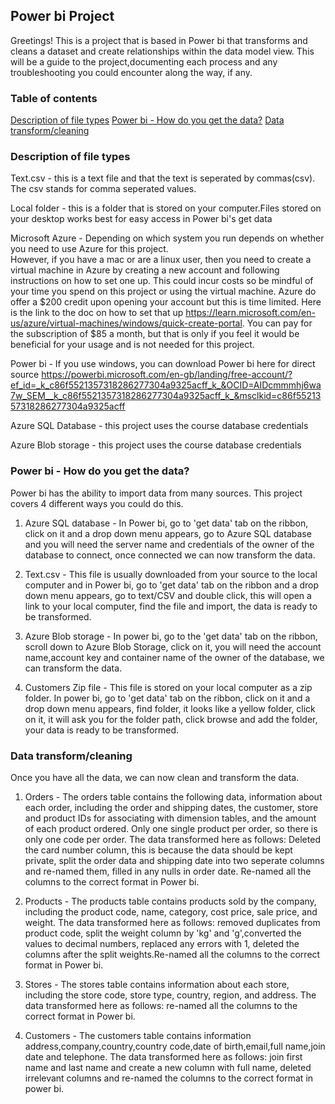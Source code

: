 ## Power bi Project

Greetings! This is a project that is based in Power bi that transforms and cleans a dataset and create relationships within the data model view. This will be a guide to the project,documenting each process and any troubleshooting you could encounter along the way, if any.

### Table of contents

[Description of file types]()
[Power bi - How do you get the data?]()
[Data transform/cleaning]()



### Description of file types

Text.csv - this is a text file and that the text is seperated by commas(csv). The csv stands for comma seperated values.

Local folder - this is a folder that is stored on your computer.Files stored on your desktop works best for easy access in Power bi's get data

Microsoft Azure - Depending on which system you run depends on whether you need to use Azure for this project.                                                                         
However, if you have a mac or are a linux user, then you need to create a virtual machine in Azure by creating a new account and following instructions on how to set one up. This could incur costs so be mindful of your time you spend on this project or using the virtual machine. Azure do offer a $200 credit upon opening your account but this is time limited. Here is the link to the doc on how to set that up https://learn.microsoft.com/en-us/azure/virtual-machines/windows/quick-create-portal. You can pay for the subscription of $85 a month, but that is only if you feel it would be beneficial for your usage and is not needed for this project. 

Power bi - If you use windows, you can download Power bi here for direct source                                                                                                https://powerbi.microsoft.com/en-gb/landing/free-account/?ef_id=_k_c86f5521357318286277304a9325acff_k_&OCID=AIDcmmmhj6wa7w_SEM__k_c86f5521357318286277304a9325acff_k_&msclkid=c86f5521357318286277304a9325acff

Azure SQL Database - this project uses the course database credentials 

Azure Blob storage - this project uses the course database credentials 


### Power bi - How do you get the data?

Power bi has the ability to import data from many sources. This project covers 4 different ways you could do this. 

1. Azure SQL database - In Power bi, go to 'get data' tab on the ribbon, click on it and a drop down menu appears, 
go to Azure SQL database and you will need the server name and credentials of the owner of the database to connect, once connected we can now transform the data.

2. Text.csv - This file is usually downloaded from your source to the local computer and in Power bi, go to 'get data' tab on the ribbon and a drop down menu appears, go to text/CSV and double click, this will open a link to your local computer, find the file and import, the data is ready to be transformed.

3. Azure Blob storage - In power bi, go to the 'get data' tab on the ribbon, scroll down to Azure Blob Storage, click on it, you will need the account name,account key and container name of the owner of the database, we can transform the data.

4. Customers Zip file - This file is stored on your local computer as a zip folder. In power bi, go to 'get data' tab on the ribbon, click on it and a drop down menu appears, find folder, it looks like a yellow folder, click on it, it will ask you for the folder path, click browse and add the folder, your data is ready to be transformed. 

### Data transform/cleaning 

Once you have all the data, we can now clean and transform the data. 

1. Orders - The orders table contains the following data, information about each order, including the order and shipping dates, the customer, store and product IDs for associating with dimension tables, and the amount of each product ordered.
Only one single product per order, so there is only one code per order. 
The data transformed here as follows: Deleted the card number column, this is because the data should be kept private, split the order data and shipping date into two seperate columns and re-named them, filled in any nulls in order date. Re-named all the columns to the correct format in Power bi.

2. Products - The products table contains products sold by the company, including the product code, name, category, cost price, sale price, and weight. 
The data transformed here as follows: removed duplicates from product code, split the weight column by 'kg' and 'g',converted the values to decimal numbers, replaced any errors with 1, deleted the columns after the split weights.Re-named all the columns to the correct format in Power bi.

3. Stores - The stores table contains information about each store, including the store code, store type, country, region, and address. 
The data transformed here as follows: re-named all the columns to the correct format in Power bi. 

4. Customers - The customers table contains information address,company,country,country code,date of birth,email,full name,join date and telephone.
The data transformed here as follows: join first name and last name and create a new column with full name, deleted irrelevant columns and re-named the columns to the correct format in power bi.

